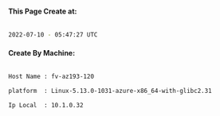 
   
#### This Page Create at:

```bash

2022-07-10 - 05:47:27 UTC

```

#### Create By Machine:

```bash

Host Name : fv-az193-120

platform  : Linux-5.13.0-1031-azure-x86_64-with-glibc2.31

Ip Local  : 10.1.0.32

```

